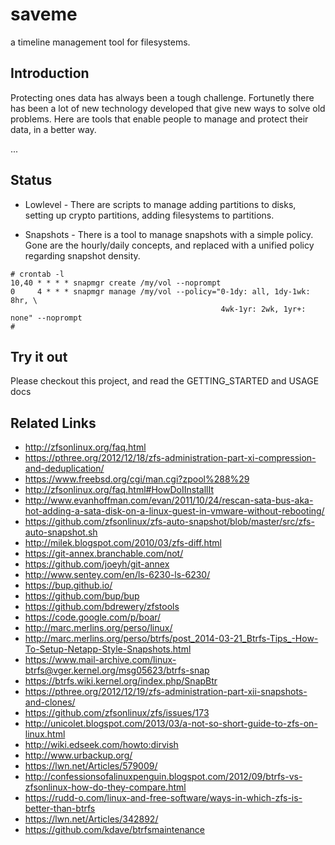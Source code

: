 # saveme

a timeline management tool for filesystems.

## Introduction

Protecting ones data has always been a tough challenge. Fortunetly there
has been a lot of new technology developed that give new ways to solve
old problems.  Here are tools that enable people to manage and protect
their data, in a better way.

...


## Status

* Lowlevel - There are scripts to manage adding partitions to disks,
             setting up crypto partitions, adding filesystems to
	     partitions.
	     
* Snapshots - There is a tool to manage snapshots with a simple policy.
  	      Gone are the hourly/daily concepts, and replaced with a
	      unified policy regarding snapshot density.

```
# crontab -l 
10,40 * * * * snapmgr create /my/vol --noprompt
0     4 * * * snapmgr manage /my/vol --policy="0-1dy: all, 1dy-1wk: 8hr, \
                                               4wk-1yr: 2wk, 1yr+: none" --noprompt
#

```
	      
## Try it out

Please checkout this project, and read the GETTING_STARTED and USAGE docs

## Related Links

* http://zfsonlinux.org/faq.html
* https://pthree.org/2012/12/18/zfs-administration-part-xi-compression-and-deduplication/
* https://www.freebsd.org/cgi/man.cgi?zpool%288%29
* http://zfsonlinux.org/faq.html#HowDoIInstallIt
* http://www.evanhoffman.com/evan/2011/10/24/rescan-sata-bus-aka-hot-adding-a-sata-disk-on-a-linux-guest-in-vmware-without-rebooting/
* https://github.com/zfsonlinux/zfs-auto-snapshot/blob/master/src/zfs-auto-snapshot.sh
* http://milek.blogspot.com/2010/03/zfs-diff.html
* https://git-annex.branchable.com/not/
* https://github.com/joeyh/git-annex
* http://www.sentey.com/en/ls-6230-ls-6230/
* https://bup.github.io/
* https://github.com/bup/bup
* https://github.com/bdrewery/zfstools
* https://code.google.com/p/boar/
* http://marc.merlins.org/perso/linux/
* http://marc.merlins.org/perso/btrfs/post_2014-03-21_Btrfs-Tips_-How-To-Setup-Netapp-Style-Snapshots.html
* https://www.mail-archive.com/linux-btrfs@vger.kernel.org/msg05623/btrfs-snap
* https://btrfs.wiki.kernel.org/index.php/SnapBtr
* https://pthree.org/2012/12/19/zfs-administration-part-xii-snapshots-and-clones/
* https://github.com/zfsonlinux/zfs/issues/173
* http://unicolet.blogspot.com/2013/03/a-not-so-short-guide-to-zfs-on-linux.html
* http://wiki.edseek.com/howto:dirvish
* http://www.urbackup.org/
* https://lwn.net/Articles/579009/
* http://confessionsofalinuxpenguin.blogspot.com/2012/09/btrfs-vs-zfsonlinux-how-do-they-compare.html
* https://rudd-o.com/linux-and-free-software/ways-in-which-zfs-is-better-than-btrfs
* https://lwn.net/Articles/342892/
* https://github.com/kdave/btrfsmaintenance
